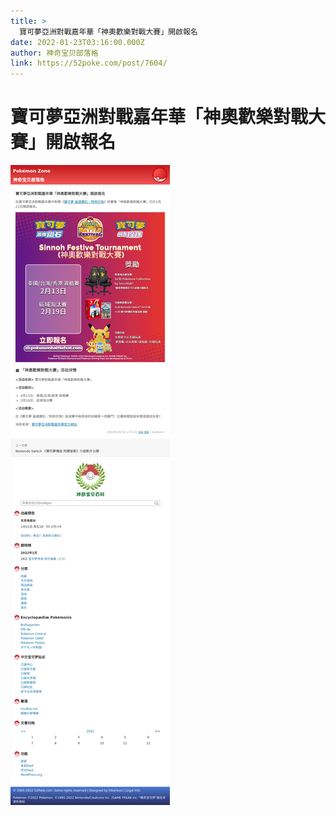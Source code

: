 ```yaml
---
title: >
  寶可夢亞洲對戰嘉年華「神奧歡樂對戰大賽」開啟報名
date: 2022-01-23T03:16:00.000Z
author: 神奇宝贝部落格
link: https://52poke.com/post/7604/
---
```

# 寶可夢亞洲對戰嘉年華「神奧歡樂對戰大賽」開啟報名

[![寶可夢亞洲對戰嘉年華「神奧歡樂對戰大賽」開啟報名](./screenshot.png)](https://52poke.com/post/7604/)
